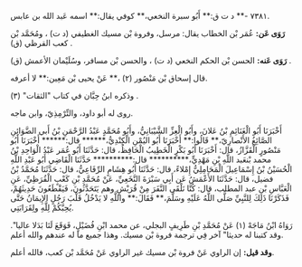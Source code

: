 ٧٣٨١ -** د ت ق:** أَبُو سبرة النخعي،** كوفي يقال:** اسمه عَبد الله بن عابس.

**رَوَى عَن:** عُمَر بْن الخطاب يقال: مرسل، وفروة بْن مسيك الغطيفي (د ت) ، ومُحَمَّد بْن كعب القرظي (ق) .

**رَوَى عَنه:** الحسن بْن الحكم النخعي (د ت) ، والحسن بْن مسافر، وسُلَيْمان الأعمش (ق) .

قال إسحاق بْن مَنْصُور (٢) ،** عَنْ يحيى بْن مَعِين:** لا أعرفه.

وذكره ابنُ حِبَّان في كتاب "الثقات" (٣) .

روى له أبو داود، والتِّرْمِذِيّ، وابن ماجه.

أَخْبَرَنَا أَبُو الْغَنَائِمِ بْنُ عَلانَ، وأَبُو الْعِزِّ الشَّيْبَانِيُّ، وأَبُو مُحَمَّدٍ عَبْدُ الرَّحْمَنِ بْنُ أَبي الضَّوَائِنِ الصَّائِغُ الأَنْصارِيّ،** قَالُوا:** أَخْبَرَنَا أَبُو اليُمْنِ الْكِنْدِيُّ،****** قال:****** أَخْبَرَنَا أَبُو مَنْصُورٍ الْقَزَّازُ، قال: أَخْبَرَنَا أَبُو بَكْرٍ الْخَطِيبُ الْحَافِظُ، قال: حَدَّثَنَا أَبُو عُمَر عَبْدُ الْوَاحِدِ بْنُ محمد بْنعَبد اللَّهِ بْنِ مَهْدِيٍّ،********** قال:********** حَدَّثَنَا الْقَاضِي أَبُو عَبْدِ اللَّهِ الْحُسَيْنُ بْنُ إِسْمَاعِيلَ الْمَحَامِلِيُّ إِمْلاءً، قال: حَدَّثَنَا أَبُو هِشَامٍ الرِّفَاعِيُّ، قال: حَدَّثَنَا مُحَمَّدُ بْنُ فضيل، قال: حَدَّثَنَا الأَعْمَشُ عَن أَبِي سَبْرَةَ النَّخَعِيِّ، عَنْ مُحَمَّدِ بْنِ كَعْبٍ الْقُرَظِيِّ، عَنِ الْعَبَّاسِ بْنِ عبد المطلب، قال: كُنَّا نَلْقَى النَّفَرَ مِنْ قُرَيْشٍ وهم يَتَحَدَّثُونَ، فَيَقْطَعُونَ حَدِيثَهُمْ، فَذَكَرْنَا ذَلِكَ لِلنَّبِيِّ صَلَّى اللَّهُ عَلَيْهِ وسَلَّمَ،** فَقَالَ:** واللَّهِ لا يَدْخُلُ قَلْبَ رَجُلٍ الإِيمَانُ حَتَّى يُحِبَّكُمْ لِلَّهِ ولِقَرَابَتِي.

رَوَاهُ ابْنُ مَاجَهْ (١) عَنْ مُحَمَّدِ بْنِ طَرِيفٍ البجلي، عن محمد ابْنِ فُضَيْلٍ، فَوَقَعَ لَنَا بَدَلا عاليا". وقد كتبنا له حديثا" آخر فِي ترجمة فروة بْن مسيك. وهذا جميع ما له عندهم والله أعلم.

**وقد قيل:** إن الراوي عَنْ فروة بْن مسيك غير الراوي عَنْ مُحَمَّد بْن كعب، فالله أعلم.
